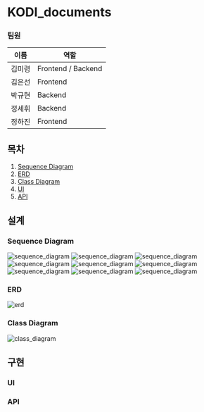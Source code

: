 # KODI_documents

### 팀원
|이름|역할|
|---|---|
|김미령|Frontend / Backend|
|김은선|Frontend|
|박규현|Backend|
|정세휘|Backend|
|정하진|Frontend|

## 목차
1. [Sequence Diagram](#sequence-diagram)
2. [ERD](#erd)
3. [Class Diagram](#class-diagram)
4. [UI](#ui)
5. [API](#api)

## 설계
### Sequence Diagram
![sequence_diagram](https://github.com/Multi-KODI/KODI_documents/blob/main/Sequence%20Diagram/%EC%8B%9C%ED%80%80%EC%8A%A4_%EB%B9%84%ED%9A%8C%EC%9B%90.png)
![sequence_diagram](https://github.com/Multi-KODI/KODI_documents/blob/main/Sequence%20Diagram/%EC%8B%9C%ED%80%80%EC%8A%A4_%ED%9A%8C%EC%9B%90.png)
![sequence_diagram](https://github.com/Multi-KODI/KODI_documents/blob/main/Sequence%20Diagram/%EC%8B%9C%ED%80%80%EC%8A%A4_%EB%A7%88%EC%9D%B4%ED%8E%98%EC%9D%B4%EC%A7%80.png)
![sequence_diagram](https://github.com/Multi-KODI/KODI_documents/blob/main/Sequence%20Diagram/%EC%8B%9C%ED%80%80%EC%8A%A4_%EB%AA%A8%EB%93%A0%EA%B2%8C%EC%8B%9C%EA%B8%80%ED%8E%98%EC%9D%B4%EC%A7%80.png)
![sequence_diagram](https://github.com/Multi-KODI/KODI_documents/blob/main/Sequence%20Diagram/%EC%8B%9C%ED%80%80%EC%8A%A4_%EC%99%B8%EC%8B%9D%EB%B9%84%ED%8E%98%EC%9D%B4%EC%A7%80.png)
![sequence_diagram](https://github.com/Multi-KODI/KODI_documents/blob/main/Sequence%20Diagram/%EC%8B%9C%ED%80%80%EC%8A%A4_%EC%9D%BC%EC%A0%95%EA%B4%80%EB%A6%AC%ED%8E%98%EC%9D%B4%EC%A7%80.png)
![sequence_diagram](https://github.com/Multi-KODI/KODI_documents/blob/main/Sequence%20Diagram/%EC%8B%9C%ED%80%80%EC%8A%A4_%EC%A7%80%EB%8F%84%ED%8E%98%EC%9D%B4%EC%A7%80.png)
![sequence_diagram](https://github.com/Multi-KODI/KODI_documents/blob/main/Sequence%20Diagram/%EC%8B%9C%ED%80%80%EC%8A%A4_%EC%B1%84%ED%8C%85%ED%8E%98%EC%9D%B4%EC%A7%80.png)
![sequence_diagram](https://github.com/Multi-KODI/KODI_documents/blob/main/Sequence%20Diagram/%EC%8B%9C%ED%80%80%EC%8A%A4_%EA%B4%80%EB%A6%AC%EC%9E%90%ED%8E%98%EC%9D%B4%EC%A7%80.png)

### ERD
![erd](https://github.com/Multi-KODI/KODI_documents/blob/main/ERD/ERD.png)

### Class Diagram
![class_diagram](https://github.com/Multi-KODI/KODI_documents/blob/main/Class%20Diagram/Class%20Diagram%20-%20dto.png)

## 구현
### UI
### API
